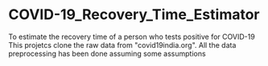 # COVID-19_Recovery_Time_Estimator
To estimate the recovery time of a person who tests positive for  COVID-19
This projetcs clone the raw data from "covid19india.org".
All the data preprocessing has been done assuming some assumptions

